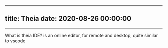 
---
title: Theia 
date: 2020-08-26 00:00:00
---
---

 What is theia IDE? is an online editor, for remote and desktop, quite similar to vscode  
 
 